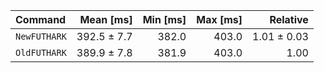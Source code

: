 | Command | Mean [ms] | Min [ms] | Max [ms] | Relative |
|:---|---:|---:|---:|---:|
| `NewFUTHARK` | 392.5 ± 7.7 | 382.0 | 403.0 | 1.01 ± 0.03 |
| `OldFUTHARK` | 389.9 ± 7.8 | 381.9 | 403.0 | 1.00 |
